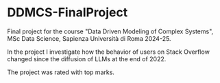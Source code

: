# DDMCS-FinalProject
 
Final project for the course "Data Driven Modeling of Complex Systems", MSc Data Science, Sapienza Università di Roma 2024-25.

In the project I investigate how the behavior of users on Stack Overflow changed since the diffusion of LLMs at the end of 2022.

The project was rated with top marks.
